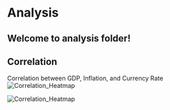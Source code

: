 <h1>Analysis</h1>

## Welcome to analysis folder!

## Correlation
Correlation between GDP, Inflation, and Currency Rate
 ![Correlation_Heatmap](https://github.com/Cena980/Currency_Rate/blob/main/Analysis/Correlation%20Heatmap%20of%20GDP%20and%20Currency%20Rate%20For%20Somalia.png)

 ![Correlation_Heatmap](https://github.com/Cena980/Currency_Rate/blob/main/Analysis/Correlation%20Heatmap%20of%20GDP%2C%20Inflation%2C%20and%20Currency%20Rate%20for%20Afghanistan.png)

